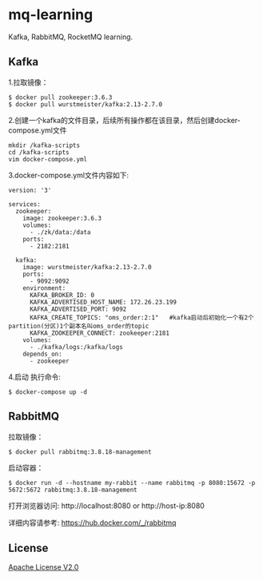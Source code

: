 # mq-learning
Kafka, RabbitMQ, RocketMQ learning.

## Kafka
1.拉取镜像：
```
$ docker pull zookeeper:3.6.3
$ docker pull wurstmeister/kafka:2.13-2.7.0
```
2.创建一个kafka的文件目录，后续所有操作都在该目录，然后创建docker-compose.yml文件
```
mkdir /kafka-scripts
cd /kafka-scripts
vim docker-compose.yml
```
3.docker-compose.yml文件内容如下:
```
version: '3'

services:
  zookeeper:
    image: zookeeper:3.6.3
    volumes:
      - ./zk/data:/data
    ports:
      - 2182:2181

  kafka:
    image: wurstmeister/kafka:2.13-2.7.0
    ports:
      - 9092:9092
    environment:
      KAFKA_BROKER_ID: 0
      KAFKA_ADVERTISED_HOST_NAME: 172.26.23.199
      KAFKA_ADVERTISED_PORT: 9092
      KAFKA_CREATE_TOPICS: "oms_order:2:1"   #kafka启动后初始化一个有2个partition(分区)1个副本名叫oms_order的topic
      KAFKA_ZOOKEEPER_CONNECT: zookeeper:2181
    volumes:
      - ./kafka/logs:/kafka/logs
    depends_on:
      - zookeeper
```
4.启动
执行命令:
```
$ docker-compose up -d
```

## RabbitMQ
拉取镜像：
```
$ docker pull rabbitmq:3.8.18-management
```

启动容器：
```
$ docker run -d --hostname my-rabbit --name rabbitmq -p 8080:15672 -p 5672:5672 rabbitmq:3.8.18-management
```

打开浏览器访问: http://localhost:8080 or http://host-ip:8080

详细内容请参考: https://hub.docker.com/_/rabbitmq

## License
[Apache License V2.0](LICENSE)